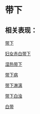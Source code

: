 # 带下## 相关表现：[带下](https://zuoye.gmzyh.com/search?key=带下)[妇女赤白带下](https://zuoye.gmzyh.com/search?key=妇女赤白带下)[湿热带下](https://zuoye.gmzyh.com/search?key=湿热带下)[带下病](https://zuoye.gmzyh.com/search?key=带下病)[带下淋漓](https://zuoye.gmzyh.com/search?key=带下淋漓)[带下白浊](https://zuoye.gmzyh.com/search?key=带下白浊)[白带](https://zuoye.gmzyh.com/search?key=白带)